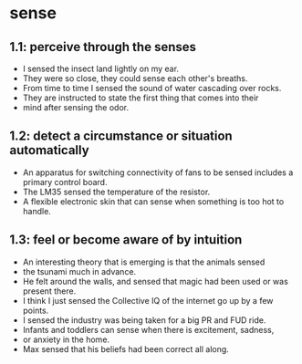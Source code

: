 # sense
## 1.1: perceive through the senses

  *  I sensed the insect land lightly on my ear.
  *  They were so close, they could sense each other's breaths.
  *  From time to time I sensed the sound of water cascading over rocks.
  *  They are instructed to state the first thing that comes into their
  *  mind after sensing the odor.

## 1.2: detect a circumstance or situation automatically

  *  An apparatus for switching connectivity of fans to be sensed includes a primary control board.
  *  The LM35 sensed the temperature of the resistor.
  *  A flexible electronic skin that can sense when something is too hot to handle.

## 1.3: feel or become aware of by intuition

  *  An interesting theory that is emerging is that the animals sensed
  *  the tsunami much in advance.
  *  He felt around the walls, and sensed that magic had been used or was present there.
  *  I think I just sensed the Collective IQ of the internet go up by a few points.
  *  I sensed the industry was being taken for a big PR and FUD ride.
  *  Infants and toddlers can sense when there is excitement, sadness,
  *  or anxiety in the home.
  *  Max sensed that his beliefs had been correct all along.
